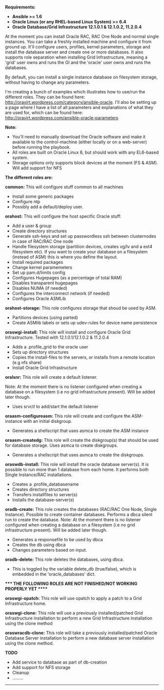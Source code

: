 

<b> Requirements:

- Ansible >= 1.6
- Oracle Linux (or any RHEL-based Linux System) >= 6.4
- Oracle Database/Grid Infrastructure 12.1.0.1 & 12.1.0.2, 11.2.0.4

</b>

At the moment you can install Oracle RAC, RAC One Node and normal single instances.
You can take a freshly installed machine and configure it from ground up. It'll configure users, profiles, kernel parameters, storage and install the database server and create one or more databases.
It also supports role separation when installing Grid Infrastructure, meaning a 'grid' user owns and runs the GI and the 'oracle' user owns and runs the databases.

By default, you can install a single instance database on filesystem storage, without having to change any parameters.

I'm creating a bunch of examples which illustrates how to use/run the different roles. They can be found here: http://oravirt.wordpress.com/category/ansible-oracle. 
I'll also be setting up a page where I have a list of all parameters and explanations of what they are used for, which can be found here: http://oravirt.wordpress.com/ansible-oracle-parameters

<b>Note: </b>
- You'll need to manually download the Oracle software and make it available to the control-machine (either locally or on a web-server) before running the playbook.
- All roles are built on Oracle Linux 6, but should work with any EL6-based system.
- Storage options only supports block devices at the moment (FS & ASM). Will add support for NFS

<b>The different roles are:</b>

<b> common: </b>
This will configure stuff common to all machines
- Install some generic packages 
- Configure ntp 
- Possibly add a default/deploy user.

<b>orahost:</b>
This will configure the host specific Oracle stuff:
- Add a user & group
- Create directory structures
- Generate ssh-keys and set up passwordless ssh between clusternodes in case of RAC/RAC One node
- Handle filesystem storage (partition devices, creates vg/lv and a ext4 filesystem etc). If you want to create your database on a filesystem (instead of ASM) this is where you define the layout.
- Install required packages
- Change kernel paramemeters
- Set up pam.d/limits config
- Configures Hugepages (as a percentage of total RAM)
- Disables transparent hugepages
- Disables NUMA (if needed)
- Configures the interconnect network (if needed)
- Configures Oracle ASMLib 

<b>orahost-storage:</b>
This role configures storage that shoud be used by ASM.
- Partitions devices (using parted)
- Create ASMlib labels or sets up udev-rules for device name persistence

<b>oraswgi-install:</b>
This role will install and configure Oracle Grid Infrastructure. Tested with 12.1.0.1/12.1.0.2 & 11.2.0.4
- Adds a .profile_grid to the oracle user
- Sets up directory structures
- Copies the install-files to the servers, or installs from a remote location (e.g nfs share)
- Install Oracle Grid Infrastructure

<b>oralsnr:</b>
This role will create a default listener.

Note:
At the moment there is no listener configured when creating a database on a filesystem (i.e no grid infrastructure present). Will be added later though.
- Uses srvctl to add/start the default listener

<b>oraasm-configureasm:</b>
This role will create and configure the ASM-instance with an initial diskgroup.

- Generates a shellscript that uses asmca to create the ASM instance

<b>oraasm-createdg:</b>
This role will create the diskgroup(s) that should be used for database storage. Uses asmca to create diskgroups.
- Generates a shellscript that uses asmca to create the diskgroups. 

<b>oraswdb-install:</b>
This role will install the oracle database server(s). It is possible to run more than 1 database from each home. It performs both Single Instance/RAC installations.
- Creates a .profile_databasename
- Creates directory structures
- Transfers installfiles to server(s)
- Installs the database-server(s)

<b>oradb-create:</b>
This role creates the databases (RAC/RAC One Node, Single Instance). Possible to create container databases. Performs a dbca silent run to create the database.
Note:
At the moment there is no listener configured when creating a database on a filesystem (i.e no grid infrastructure present). Will be added later though.
- Generates a responsefile to be used by dbca
- Creates the db using dbca
- Changes parameters based on input.

<b>oradb-delete:</b>
This role deletes the databases, using dbca.

- This is toggled by the variable delete_db (true/false), which is embedded in the 'oracle_databases' dict.

<b>*** THE FOLLOWING ROLES ARE NOT FINISHED/NOT WORKING PROPERLY YET ****</b>

<b>oraswgi-opatch:</b>
This role will use opatch to apply a patch to a Grid Infrastructure home.

<b>oraswgi-clone:</b>
This role will use a previously installed/patched Grid Infrastructure installation to perform a new Grid Infrastructure installation using the clone method

<b>oraswracdb-clone:</b>
This role will take a previously installed/patched Oracle Database Server installation to perform a new database server installation using the clone method.



<b>TODO</b>
- Add service to database as part of db-creation
- Add support for NFS storage
- Cleanup
- .........

********************************
